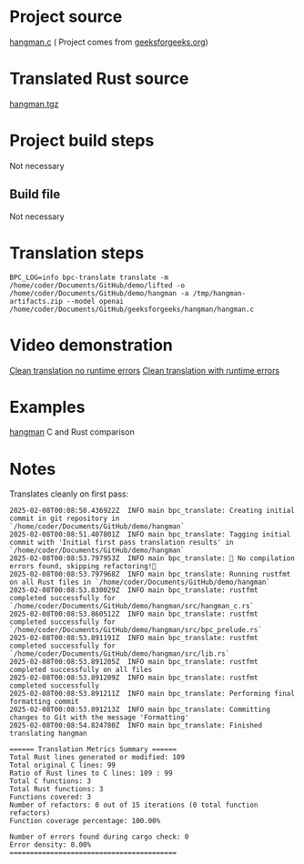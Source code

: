 # Project source

[hangman.c](hangman.c) (
Project comes from [geeksforgeeks.org](https://www.geeksforgeeks.org/hangman-game-in-c/))


# Translated Rust source

[hangman.tgz](hangman.tgz)

# Project build steps

Not necessary

## Build file

Not necessary

# Translation steps

```
BPC_LOG=info bpc-translate translate -m /home/coder/Documents/GitHub/demo/lifted -o /home/coder/Documents/GitHub/demo/hangman -a /tmp/hangman-artifacts.zip --model openai /home/coder/Documents/GitHub/geeksforgeeks/hangman/hangman.c
```

# Video demonstration

[Clean translation no runtime errors](hangman.mp4) [Clean translation with runtime errors](hangman_runtime_error.mp4) 

# Examples 

[hangman](hangman.png) C and Rust comparison

# Notes

Translates cleanly on first pass:

```
2025-02-08T00:08:50.436922Z  INFO main bpc_translate: Creating initial commit in git repository in `/home/coder/Documents/GitHub/demo/hangman`
2025-02-08T00:08:51.407801Z  INFO main bpc_translate: Tagging initial commit with 'Initial first pass translation results' in `/home/coder/Documents/GitHub/demo/hangman`
2025-02-08T00:08:53.797953Z  INFO main bpc_translate: 🎯 No compilation errors found, skipping refactoring!🎯
2025-02-08T00:08:53.797968Z  INFO main bpc_translate: Running rustfmt on all Rust files in `/home/coder/Documents/GitHub/demo/hangman`
2025-02-08T00:08:53.830029Z  INFO main bpc_translate: rustfmt completed successfully for `/home/coder/Documents/GitHub/demo/hangman/src/hangman_c.rs`
2025-02-08T00:08:53.860512Z  INFO main bpc_translate: rustfmt completed successfully for `/home/coder/Documents/GitHub/demo/hangman/src/bpc_prelude.rs`
2025-02-08T00:08:53.891191Z  INFO main bpc_translate: rustfmt completed successfully for `/home/coder/Documents/GitHub/demo/hangman/src/lib.rs`
2025-02-08T00:08:53.891205Z  INFO main bpc_translate: rustfmt completed successfully on all files
2025-02-08T00:08:53.891209Z  INFO main bpc_translate: rustfmt completed successfully
2025-02-08T00:08:53.891211Z  INFO main bpc_translate: Performing final formatting commit
2025-02-08T00:08:53.891213Z  INFO main bpc_translate: Committing changes to Git with the message 'Formatting'
2025-02-08T00:08:54.824780Z  INFO main bpc_translate: Finished translating hangman

====== Translation Metrics Summary ======
Total Rust lines generated or modified: 109
Total original C lines: 99
Ratio of Rust lines to C lines: 109 : 99
Total C functions: 3
Total Rust functions: 3
Functions covered: 3
Number of refactors: 0 out of 15 iterations (0 total function refactors)
Function coverage percentage: 100.00%

Number of errors found during cargo check: 0
Error density: 0.00%
=========================================
```
